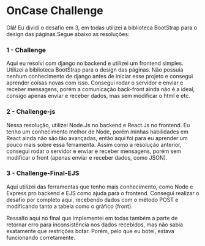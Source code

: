 # OnCase Challenge

Olá!
Eu dividi o desafio em 3, em todas utilizei a biblioteca BootStrap para o design das páginas.Segue abaixo as resoluções:
### 1 - Challenge
Aqui eu resolvi com django no backend e utilizei um frontend simples. Utilizei a biblioteca BootStrap para o design das páginas.
Não possuia nenhum conhecimento de django antes de iniciar esse projeto e consegui aprender coisas novas com isso. Consegui rodar o servidor e enviar e receber mensagens, porém a comunicação back-front ainda não é a ideal, consigo apenas enviar e receber dados, mas sem modificar o html e etc.
### 2 - Challenge-js
Nessa resolução, utilizei Node.Js no backend e React.Js no frontend.
Eu tenho um conhecimento melhor de Node, porém minhas habilidades em React ainda não são tão avançadas, então aqui foi para eu aprender um pouco mais sobre essa ferramenta.
Assim como a resolução anterior, consegui rodar o servidor e enviar e receber mensagens, porém sem modificar o front (apenas enviar e receber dados, como JSON).

### 3 - Challenge-Final-EJS
Aqui utilizei das ferramentas que tenho mais conhecimento, como Node e Express pro backend e EJS como ajuda para o frontend.
Consegui realizar o desafio por completo aqui, recebendo dados com o método POST e modificando tanto a tabela como o gráfico (front).

Ressalto aqui no final que implementei em todas também a parte de retornar erro para inconsistência nos dados recebidos, mas não sabia exatamente que restrições botar. Porém, pelo que eu botei, estava funcionando corretamente.